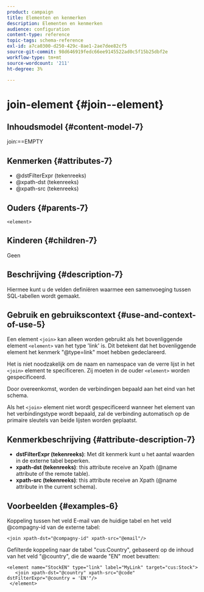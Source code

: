 ```yaml
---
product: campaign
title: Elementen en kenmerken
description: Elementen en kenmerken
audience: configuration
content-type: reference
topic-tags: schema-reference
exl-id: a7ca0300-d250-429c-8ae1-2ae7dee82cf5
source-git-commit: 98d646919fedc66ee9145522ad0c5f15b25dbf2e
workflow-type: tm+mt
source-wordcount: '211'
ht-degree: 3%

---
```


# join-element {#join--element}

## Inhoudsmodel {#content-model-7}

join:==EMPTY

## Kenmerken {#attributes-7}

* @dstFilterExpr (tekenreeks)
* @xpath-dst (tekenreeks)
* @xpath-src (tekenreeks)

## Ouders {#parents-7}

`<element>`

## Kinderen {#children-7}

Geen

## Beschrijving {#description-7}

Hiermee kunt u de velden definiëren waarmee een samenvoeging tussen SQL-tabellen wordt gemaakt.

## Gebruik en gebruikscontext {#use-and-context-of-use-5}

Een element `<join>` kan alleen worden gebruikt als het bovenliggende element `<element>` van het type &#39;link&#39; is. Dit betekent dat het bovenliggende element het kenmerk &quot;@type=link&quot; moet hebben gedeclareerd.

Het is niet noodzakelijk om de naam en namespace van de verre lijst in het `<join>` element te specificeren. Zij moeten in de ouder `<element>` worden gespecificeerd.

Door overeenkomst, worden de verbindingen bepaald aan het eind van het schema.

Als het `<join>` element niet wordt gespecificeerd wanneer het element van het verbindingstype wordt bepaald, zal de verbinding automatisch op de primaire sleutels van beide lijsten worden geplaatst.

## Kenmerkbeschrijving {#attribute-description-7}

* **dstFilterExpr (tekenreeks)**: Met dit kenmerk kunt u het aantal waarden in de externe tabel beperken.
* **xpath-dst (tekenreeks)**: this attribute receive an Xpath (@name attribute of the remote table).
* **xpath-src (tekenreeks)**: this attribute receive an Xpath (@name attribute in the current schema).

## Voorbeelden {#examples-6}

Koppeling tussen het veld E-mail van de huidige tabel en het veld @compagny-id van de externe tabel:

```
<join xpath-dst="@compagny-id" xpath-src="@email"/>
```

Gefilterde koppeling naar de tabel &quot;cus:Country&quot;, gebaseerd op de inhoud van het veld &quot;@country&quot;, die de waarde &quot;EN&quot; moet bevatten:

```
<element name="StockEN" type="link" label="MyLink" target="cus:Stock">
   <join xpath-dst="@country" xpath-src="@code" dstFilterExpr="@country = 'EN'"/>
 </element>
```
